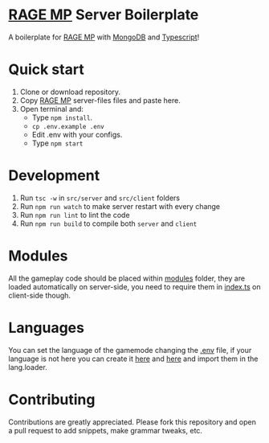 
# [RAGE MP] Server Boilerplate
A boilerplate for [RAGE MP] with [MongoDB] and [Typescript]!

# Quick start
1. Clone or download repository.
2. Copy [RAGE MP] server-files files and paste here.
3. Open terminal and:
	- Type `npm install`.
	- `cp .env.example .env`
	- Edit .env with your configs.
	- Type `npm start`

# Development
1. Run `tsc -w` in `src/server` and `src/client` folders
2. Run `npm run watch` to make server restart with every change
3. Run `npm run lint` to lint the code
4. Run `npm run build` to compile both `server` and `client`

# Modules
All the gameplay code should be placed within [modules](https://github.com/Wuzi/ragemp-boilerplate/tree/master/src/server/modules) folder, they are loaded automatically on server-side, you need to require them in [index.ts](https://github.com/Wuzi/ragemp-boilerplate/blob/master/src/client/index.ts) on client-side though.

# Languages
You can set the language of the gamemode changing the [.env](https://github.com/Wuzi/ragemp-boilerplate/blob/master/.env.example) file, if your language is not here you can create it [here](https://github.com/Wuzi/ragemp-boilerplate/tree/master/src/server/lang) and [here](https://github.com/Wuzi/ragemp-boilerplate/tree/master/src/client/lang) and import them in the lang.loader.

# Contributing
Contributions are greatly appreciated. Please fork this repository and open a pull request to add snippets, make grammar tweaks, etc.

[RAGE MP]: <https://rage.mp/>
[Typescript]: <https://www.typescriptlang.org/>
[MongoDB]: <https://www.mongodb.com/>

